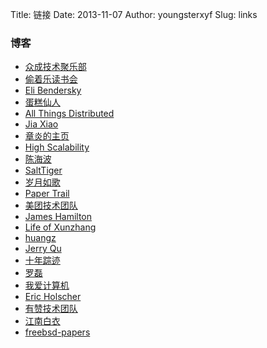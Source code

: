 Title: 链接
Date: 2013-11-07
Author: youngsterxyf
Slug: links

### 博客

- [众成技术聚乐部](http://happytechgroup.github.io/)
- [偷着乐读书会](http://happyreading.github.io/)
- [Eli Bendersky](http://eli.thegreenplace.net/)
- [蛋糕仙人](http://gejiawen.github.io/)
- [All Things Distributed](http://www.allthingsdistributed.com/)
- [Jia Xiao](http://xiao-jia.com/)
- [章炎的主页](http://dirlt.com/)
- [High Scalability](http://highscalability.com/)
- [陈海波](http://ipads.se.sjtu.edu.cn/doku.php?id=haibo_chen)
- [SaltTiger](http://www.salttiger.com/)
- [岁月如歌](https://github.com/lifesinger/lifesinger.github.com/issues?labels=blog&state=open)
- [Paper Trail](http://the-paper-trail.org/blog/)
- [美团技术团队](http://tech.meituan.com/)
- [James Hamilton](http://mvdirona.com/jrh/work/)
- [Life of Xunzhang](http://xunzhangthu.org/)
- [huangz](http://huangz.me/)
- [Jerry Qu](https://imququ.com/)
- [十年踪迹](https://www.h5jun.com/)
- [罗磊](https://luolei.org/)
- [我爱计算机](http://www.52cs.org)
- [Eric Holscher](http://ericholscher.com/)
- [有赞技术团队](https://tech.youzan.com/)
- [江南白衣](http://calvin1978.blogcn.com/)
- [freebsd-papers](https://papers.freebsd.org/)


